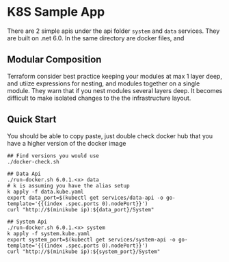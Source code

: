 # K8S Sample App
There are 2 simple apis under the api folder `system` and `data` services. They are built
on .net 6.0. In the same directory are docker files, and 

## Modular Composition
Terraform consider best practice keeping your modules at max 1 layer deep, and utiize
expressions for nesting, and modules together on a single module. They warn that if you nest modules several layers deep. It becomes difficult to make isolated changes to the the infrastructure layout. 

## Quick Start
You should be able to copy paste, just double check docker hub that you have a higher version of the docker image
```
## Find versions you would use
./docker-check.sh

## Data Api
./run-docker.sh 6.0.1.<x> data
# k is assuming you have the alias setup
k apply -f data.kube.yaml
export data_port=$(kubectl get services/data-api -o go-template='{{(index .spec.ports 0).nodePort}}')
curl "http://$(minikube ip):${data_port}/System"

## System Api
./run-docker.sh 6.0.1.<x> system
k apply -f system.kube.yaml
export system_port=$(kubectl get services/system-api -o go-template='{{(index .spec.ports 0).nodePort}}')
curl "http://$(minikube ip):${system_port}/System"

```
